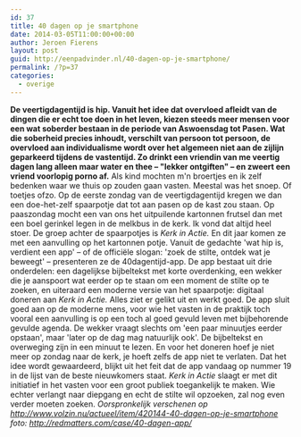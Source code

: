 ```yaml
---
id: 37
title: 40 dagen op je smartphone
date: 2014-03-05T11:00:00+00:00
author: Jeroen Fierens
layout: post
guid: http://eenpadvinder.nl/40-dagen-op-je-smartphone/
permalink: /?p=37
categories:
  - overige
---
```

**De veertigdagentijd is hip. Vanuit het idee dat overvloed afleidt van de dingen die er echt toe doen in het leven, kiezen steeds meer mensen voor een wat soberder bestaan in de periode van Aswoensdag tot Pasen. Wat die soberheid precies inhoudt, verschilt van persoon tot persoon, de overvloed aan individualisme wordt over het algemeen niet aan de zijlijn geparkeerd tijdens de vastentijd. Zo drinkt een vriendin van me veertig dagen lang alleen maar water en thee – "lekker ontgiften" – en zweert een vriend voorlopig porno af.**  Als kind mochten m'n broertjes en ik zelf bedenken waar we thuis op zouden gaan vasten. Meestal was het snoep. Of toetjes ofzo. Op de eerste zondag van de veertigdagentijd kregen we dan een doe-het-zelf spaarpotje dat tot aan pasen op de kast zou staan. Op paaszondag mocht een van ons het uitpuilende kartonnen frutsel dan met een boel gerinkel legen in de melkbus in de kerk. Ik vond dat altijd heel stoer.  De groep achter de spaarpotjes is *Kerk in Actie.* En dit jaar komen ze met een aanvulling op het kartonnen potje. Vanuit de gedachte 'wat hip is, verdient een app' – of de officiële slogan: 'zoek de stilte, ontdek wat je beweegt' – presenteren ze de 40dagentijd-app. De app bestaat uit drie onderdelen: een dagelijkse bijbeltekst met korte overdenking, een wekker die je aanspoort wat eerder op te staan om een moment de stilte op te zoeken, en uiteraard een moderne versie van het spaarpotje: digitaal doneren aan *Kerk in Actie.* Alles ziet er gelikt uit en werkt goed. De app sluit goed aan op de moderne mens, voor wie het vasten in de praktijk toch vooral een aanvulling is op een toch al goed gevuld leven met bijbehorende gevulde agenda. De wekker vraagt slechts om 'een paar minuutjes eerder opstaan', maar 'later op de dag mag natuurlijk ook'. De bijbeltekst en overweging zijn in een minuut te lezen. En voor het doneren hoef je niet meer op zondag naar de kerk, je hoeft zelfs de app niet te verlaten.  Dat het idee wordt gewaardeerd, blijkt uit het feit dat de app vandaag op nummer 19 in de lijst van de beste nieuwkomers staat. *Kerk in Actie* slaagt er met dit initiatief in het vasten voor een groot publiek toegankelijk te maken. Wie echter verlangt naar diepgang en echt de stilte wil opzoeken, zal nog even verder moeten zoeken.  *Oorspronkelijk verschenen op http://www.volzin.nu/actueel/item/420144-40-dagen-op-je-smartphone*  *foto: http://redmatters.com/case/40-dagen-app/*